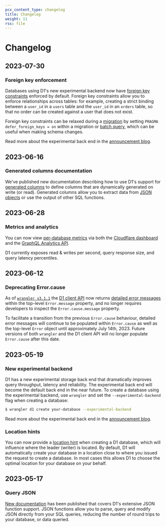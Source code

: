 ```yaml
---
pcx_content_type: changelog
title: Changelog
weight: 11
rss: file
---
```


# Changelog

## 2023-07-30

### Foreign key enforcement

Databases using D1's new experimental backend now have [foreign key constraints](/d1/learning/foreign-keys/) enforced by default. Foreign key constraints allow you to enforce relationships across tables: for example, creating a strict binding between a `user_id` in a `users` table and the `user_id` in an `orders` table, so that no order can be created against a user that does not exist.

Foreign key constraints can be relaxed during a [migration](/d1/platform/migrations/) by setting `PRAGMA defer_foreign_keys = on` within a migration or [batch query](/d1/platform/client-api/#batch-statements), which can be useful when making schema changes.

Read more about the experimental back end in the [announcement blog](https://blog.cloudflare.com/d1-turning-it-up-to-11/).

## 2023-06-16

### Generated columns documentation

We've published new documentation describing how to use D1's support for [generated columns](/d1/learning/generated-columns/) to define columns that are dynamically generated on write (or read). Generated columns allow you to extract data from [JSON objects](/d1/learning/querying-json/) or use the output of other SQL functions.

## 2023-06-28

### Metrics and analytics

You can now view [per-database metrics](/d1/platform/metrics-analytics/) via both the [Cloudflare dashboard](https://dash.cloudflare.com/) and the [GraphQL Analytics API](/analytics/graphql-api/).

D1 currently exposes read & writes per second, query response size, and query latency percentiles.

## 2023-06-12

### Deprecating Error.cause

As of [`wrangler v3.1.1`](https://github.com/cloudflare/workers-sdk/releases/tag/wrangler%403.1.1) the [D1 client API](/d1/platform/client-api/) now returns [detailed error messages](/d1/platform/client-api/#errors) within the top-level `Error.message` property, and no longer requires developers to inspect the `Error.cause.message` property.

To facilitate a transition from the previous `Error.cause` behaviour, detailed error messages will continue to be populated within `Error.cause` as well as the top-level `Error` object until approximately July 14th, 2023. Future versions of both `wrangler` and the D1 client API will no longer populate `Error.cause` after this date.

## 2023-05-19

### New experimental backend

D1 has a new experimental storage back end that dramatically improves query throughput, latency and reliability. The experimental back end will become the default back end in the near future. To create a database using the experimental backend, use `wrangler` and set the `--experimental-backend` flag when creating a database: 

```sh
$ wrangler d1 create your-database --experimental-backend
```

Read more about the experimental back end in the [announcement blog](https://blog.cloudflare.com/d1-turning-it-up-to-11/).

### Location hints

You can now provide a [location hint](/d1/learning/data-location/) when creating a D1 database, which will influence where the leader (writer) is located. By default, D1 will automatically create your database in a location close to where you issued the request to create a database. In most cases this allows D1 to choose the optimal location for your database on your behalf.

## 2023-05-17

### Query JSON

[New documentation](/d1/learning/querying-json/) has been published that covers D1's extensive JSON function support. JSON functions allow you to parse, query and modify JSON directly from your SQL queries, reducing the number of round trips to your database, or data queried.
